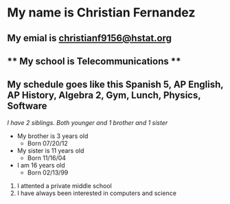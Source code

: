 # My name is Christian Fernandez
## My emial is christianf9156@hstat.org
** My school is Telecommunications **
---
My schedule goes like this Spanish 5, AP English, AP History, Algebra 2, Gym, Lunch, Physics, Software  
---
_I have 2 siblings. Both younger and 1 brother and 1 sister_
* My brother is 3 years old
  * Born 07/20/12
* My sister is 11 years old 
  * Born 11/16/04
* I am 16 years old
  * Born 02/13/99
 1. I attented a private middle school
 2. I have always been interested in computers and science 